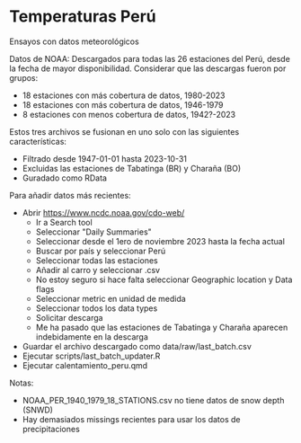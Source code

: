 # Temperaturas Perú
Ensayos con datos meteorológicos

Datos de NOAA:
Descargados para todas las 26 estaciones del Perú, desde la fecha de mayor disponibilidad. Considerar que las descargas fueron por grupos:
 - 18 estaciones con más cobertura de datos, 1980-2023
 - 18 estaciones con más cobertura de datos, 1946-1979
 - 8 estaciones con menos cobertura de datos, 1942?-2023
 
Estos tres archivos se fusionan en uno solo con las siguientes características:
 - Filtrado desde 1947-01-01 hasta 2023-10-31
 - Excluidas las estaciones de Tabatinga (BR) y Charaña (BO)
 - Guradado como RData
 
 Para añadir datos más recientes:
  - Abrir https://www.ncdc.noaa.gov/cdo-web/ 
      - Ir a Search tool
      - Seleccionar "Daily Summaries"
      - Seleccionar desde el 1ero de noviembre 2023 hasta la fecha actual
      - Buscar por país y seleccionar Perú
      - Seleccionar todas las estaciones
      - Añadir al carro y seleccionar .csv
      - No estoy seguro si hace falta seleccionar Geographic location y Data flags
      - Seleccionar metric en unidad de medida
      - Seleccionar todos los data types
      - Solicitar descarga
      - Me ha pasado que las estaciones de Tabatinga y Charaña aparecen indebidamente en la descarga
 - Guardar el archivo descargado como data/raw/last_batch.csv
 - Ejecutar scripts/last_batch_updater.R
 - Ejecutar calentamiento_peru.qmd
 
 Notas:
 - NOAA_PER_1940_1979_18_STATIONS.csv no tiene datos de snow depth (SNWD)
 - Hay demasiados missings recientes para usar los datos de precipitaciones
